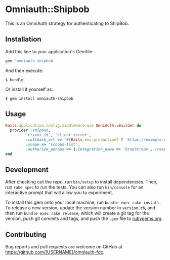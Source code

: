 # Omniauth::Shipbob

This is an OmniAuth strategy for authenticating to ShipBob. 

## Installation

Add this line to your application's Gemfile:

```ruby
gem 'omniauth-shipbob'
```

And then execute:

    $ bundle

Or install it yourself as:

    $ gem install omniauth-shipbob

## Usage

```ruby
Rails.application.config.middleware.use OmniAuth::Builder do
  provider :shipbob,
         'client_id', 'client_secret',
         :callback_url => "#{Rails.env.production? ? 'https://example.com' : 'http://example.test'}/auth/shipbob/callback",
         :scope => 'scopes-list',
         :authorize_params => {:integration_name => 'DropStream', :response_mode => 'form_post' }
end
```

## Development

After checking out the repo, run `bin/setup` to install dependencies. Then, run `rake spec` to run the tests. You can also run `bin/console` for an interactive prompt that will allow you to experiment.

To install this gem onto your local machine, run `bundle exec rake install`. To release a new version, update the version number in `version.rb`, and then run `bundle exec rake release`, which will create a git tag for the version, push git commits and tags, and push the `.gem` file to [rubygems.org](https://rubygems.org).

## Contributing

Bug reports and pull requests are welcome on GitHub at https://github.com/[USERNAME]/omniauth-fdc.
